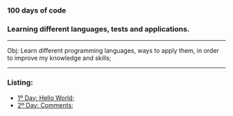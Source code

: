 ### 100 days of code
### Learning different languages, tests and applications.
___

Obj: Learn different programming languages, ways to apply them, in order to improve my knowledge and skills;
___
### Listing:
* [1º Day: Hello World;](https://github.com/guilhermeG23/100_days_of_code/tree/main/day1)
* [2º Day: Comments;](https://github.com/guilhermeG23/100_days_of_code/tree/main/day2)
